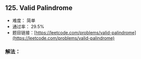 ## 125. Valid Palindrome


- 难度： 简单
- 通过率： 29.5%
- 题目链接：[https://leetcode.com/problems/valid-palindrome](https://leetcode.com/problems/valid-palindrome)



### 解法：